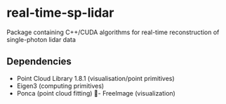 # real-time-sp-lidar

Package containing C++/CUDA algorithms for real-time reconstruction of single-photon lidar data

## Dependencies

- Point Cloud Library 1.8.1 (visualisation/point primitives)
- Eigen3 (computing primitives)
- Ponca (point cloud fitting) 
- FreeImage (visualization)


